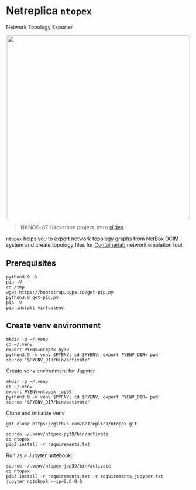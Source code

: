 # Netreplica `ntopex`
Network Topology Exporter

<p align=center><img src="images/ntopex_concept_diagram.svg"  width="500px"/></p>

> NANOG-87 Hackathon project. Intro [slides](https://docs.google.com/presentation/d/?1-WcKsDuaFh3tozmTdTxGYXjMFuthRyevsRZbIc2j2Kw/edit?usp=sharing)

`ntopex` helps you to export network topology graphs from [NetBox](https://docs.netbox.dev/en/stable/) DCIM system and create topology files for [Containerlab](htts://containerlab.dev) network emulation tool.

## Prerequisites

```Shell
python3.9 -V
pip -V
cd /tmp
wget https://bootstrap.pypa.io/get-pip.py
python3.9 get-pip.py
pip -V
pip install virtualenv
```

## Create venv environment

```Shell
mkdir -p ~/.venv
cd ~/.venv
export PYENV=ntopex-py39
python3.9 -m venv $PYENV; cd $PYENV; export PYENV_DIR=`pwd`
source "$PYENV_DIR/bin/activate"
```

Create venv environment for Jupyter

```Shell
mkdir -p ~/.venv
cd ~/.venv
export PYENV=ntopex-jup39
python3.9 -m venv $PYENV; cd $PYENV; export PYENV_DIR=`pwd`
source "$PYENV_DIR/bin/activate"
```

Clone and initialize venv
```Shell
git clone https://github.com/netreplica/ntopex.git

source ~/.venv/ntopex-py39/bin/activate
cd ntopex
pip3 install -r requirements.txt
```

Run as a Jupyter notebook:
```Shell
source ~/.venv/ntopex-jup39/bin/activate
cd ntopex
pip3 install -r requirements.txt -r requirements_jupyter.txt
jupyter notebook --ip=0.0.0.0
```